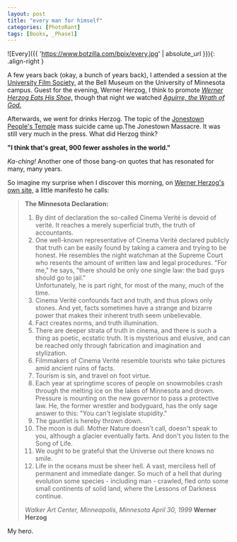 ```yaml
---
layout: post
title: "every man for himself"
categories: [PhotoRant]
tags: [Books, _Phase1]
---
```

![Every]({{ 'https://www.botzilla.com/bpix/every.jpg' | absolute_url }}){: .align-right }

A few years back (okay, a bunch of years back), I attended a session at the <a href="http://www.mnfilmarts.org/" target="_blank">University Film Society,</a> at the Bell Museum on the University of Minnesota campus. Guest for the evening, Werner Herzog, I think to promote <a href="http://www.lesblank.com/more/shoe.html" target="_blank"><i>Werner Herzog Eats His Shoe,</i></a> though that night we watched <a href="http://www.imdb.com/title/tt0068182/" target="_blank"><i>Aguirre, the Wrath of God.</i></a>

Afterwards, we went for drinks Herzog. The topic of the <a href="http://www.brasscheck.com/jonestown/" target="_blank">Jonestown</a> <a href="http://www.rickross.com/groups/jonestown.html" target="_blank">People's Temple</a> mass suicide came up.The Jonestown Massacre. It was still very much in the press. What did Herzog think?

__"I think that's great, 900 fewer assholes in the world."__

<!--more-->
<i>Ka-ching!</i> Another one of those bang-on quotes that has resonated for many, many years.

So imagine my surprise when I discover this morning, on <a href="http://www.wernerherzog.com/" target="_blank">Werner Herzog's own site,</a> a little manifesto he calls:

> <b>The Minnesota Declaration:</b>
> 
> 1. By dint of declaration the so-called Cinema Verit&eacute; is devoid of verit&eacute;. It reaches a merely superficial truth, the truth of accountants.
> 2. One well-known representative of Cinema Verit&eacute; declared publicly that truth can be easily found by taking a camera and trying to be honest. He resembles the night watchman at the Supreme Court who resents the amount of written law and legal procedures. "For me," he says, "there should be only one single law: the bad guys should go to jail."<br />Unfortunately, he is part right, for most of the many, much of the time.
> 3. Cinema Verit&eacute; confounds fact and truth, and thus plows only stones. And yet, facts sometimes have a strange and bizarre power that makes their inherent truth seem unbelievable.
> 4. Fact creates norms, and truth illumination.
> 5. There are deeper strata of truth in cinema, and there is such a thing as poetic, ecstatic truth. It is mysterious and elusive, and can be reached only through fabrication and imagination and stylization.
> 6. Filmmakers of Cinema Verit&eacute; resemble tourists who take pictures amid ancient ruins of facts.
> 7. Tourism is sin, and travel on foot virtue.
> 8. Each year at springtime scores of people on snowmobiles crash through the melting ice on the lakes of Minnesota and drown. Pressure is mounting on the new governor to pass a protective law. He, the former wrestler and bodyguard, has the only sage answer to this: "You can't legislate stupidity."
> 9. The gauntlet is hereby thrown down.
> 1. The moon is dull. Mother Nature doesn't call, doesn't speak to you, although a glacier eventually farts. And don't you listen to the Song of Life.
> 1. We ought to be grateful that the Universe out there knows no smile.
> 1. Life in the oceans must be sheer hell. A vast, merciless hell of permanent and immediate danger. So much of a hell that during evolution some species - including man - crawled, fled onto some small continents of solid land, where the Lessons of Darkness continue.
> 
> _Walker Art Center, Minneapolis, Minnesota April 30, 1999_
>  **Werner Herzog**

My hero.
 
